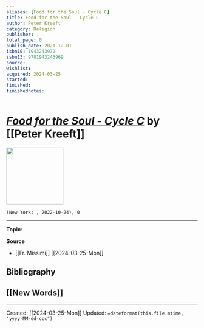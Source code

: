 ```yaml
---
aliases: [Food for the Soul - Cycle C]
title: Food for the Soul - Cycle C
author: Peter Kreeft
category: Religion
publisher: 
total_page: 0
publish_date: 2021-12-01
isbn10: 1943243972
isbn13: 9781943243969
source: 
wishlist: 
acquired: 2024-03-25
started: 
finished: 
finishednotes: 
---
```

# *[Food for the Soul - Cycle C](https://bookstore.wordonfire.org/products/food-for-the-soul-cycle-c)* by [[Peter Kreeft]]

<img src="https://bookstore.wordonfire.org/cdn/shop/products/Food-for-the-Soul-C-SHOPIFY-Front.png?v=1678295958&width=2048" width=150>

`(New York: , 2022-10-24), 0`



--- 
**Topic**: 

**Source**
- [[Fr. Missimi]] [[2024-03-25-Mon]]

**Bibliography**
- 
 
**[[New Words]]**
- 

---
Created: [[2024-03-25-Mon]]
Updated: `=dateformat(this.file.mtime, "yyyy-MM-dd-ccc")`